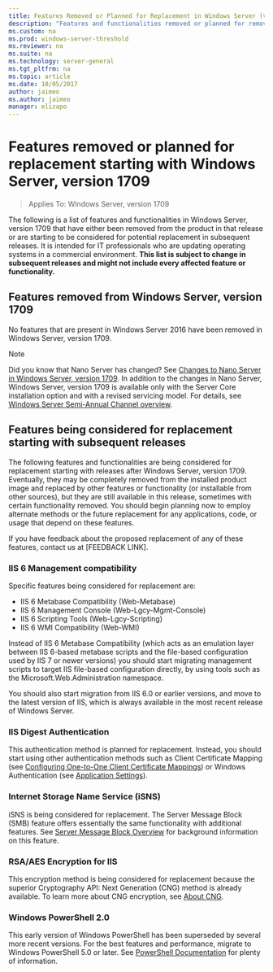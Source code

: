 ```yaml
---
title: Features Removed or Planned for Replacement in Windows Server (version 1709)
description: "Features and functionalities removed or planned for removal in releases."
ms.custom: na
ms.prod: windows-server-threshold
ms.reviewer: na
ms.suite: na
ms.technology: server-general
ms.tgt_pltfrm: na
ms.topic: article
ms.date: 10/05/2017
author: jaimeo
ms.author: jaimeo
manager: elizapo
---
```

# Features removed or planned for replacement starting with Windows Server, version 1709

>Applies To: Windows Server, version 1709

The following is a list of features and functionalities in Windows Server, version 1709 that have either been removed from the product in that release or are starting to be considered for potential replacement in subsequent releases. It is intended for IT professionals who are updating operating systems in a commercial environment. **This list is subject to change in subsequent releases and might not include every affected feature or functionality.** 

## Features removed from Windows Server, version 1709
No features that are present in Windows Server 2016 have been removed in Windows Server, version 1709.

> [!NOTE]  
> Did you know that Nano Server has changed? See [Changes to Nano Server in Windows Server, version 1709](nano-in-semi-annual-channel.md). In addition to the changes in Nano Server, Windows Server, version 1709 is available only with the Server Core installation option and with a revised servicing model. For details, see [Windows Server Semi-Annual Channel overview](semi-annual-channel-overview.md).



## Features being considered for replacement starting with subsequent releases

The following features and functionalities are being considered for replacement starting with releases after Windows Server, version 1709. Eventually, they may be completely removed from the installed product image and replaced by other features or functionality (or installable from other sources), but they are still available in this release, sometimes with certain functionality removed. You should begin planning now to employ alternate methods or the future replacement for any applications, code, or usage that depend on these features.

If you have feedback about the proposed replacement of any of these features, contact us at [FEEDBACK LINK].

### IIS 6 Management compatibility
Specific features being considered for replacement are:

- IIS 6 Metabase Compatibility (Web-Metabase)
- IIS 6 Management Console (Web-Lgcy-Mgmt-Console)
- IIS 6 Scripting Tools (Web-Lgcy-Scripting)
- IIS 6 WMI Compatibility (Web-WMI)

Instead of IIS 6 Metabase Compatibility (which acts as an emulation layer between IIS 6-based metabase scripts and the file-based configuration used by  IIS 7 or newer versions) you should start migrating management scripts to target IIS file-based configuration directly, by using tools such as the Microsoft.Web.Administration namespace.

You should also start migration from IIS 6.0 or earlier versions, and move to the latest version of IIS, which is always available in the most recent release of Windows Server.


### IIS Digest Authentication
This authentication method is planned for replacement. Instead, you should start using other authentication methods such as Client Certificate Mapping (see [Configuring One-to-One Client Certificate Mappings](https://docs.microsoft.com/iis/manage/configuring-security/configuring-one-to-one-client-certificate-mappings)) or Windows Authentication (see [Application Settings](https://docs.microsoft.com/iis-administration/configuration/appsettings.json)).

### Internet Storage Name Service (iSNS)
iSNS is being considered for replacement. The Server Message Block (SMB) feature offers essentially the same functionality with additional features. See [Server Message Block Overview](https://technet.microsoft.com/library/hh831795(v=ws.11).aspx) for background information on this feature.

### RSA/AES Encryption for IIS 
This encryption method is being considered for replacement because the superior Cryptography API: Next Generation (CNG) method is already available. To learn more about CNG encryption, see [About CNG](https://msdn.microsoft.com/library/windows/desktop/aa375276(v=vs.85).aspx).

### Windows PowerShell 2.0
This early version of Windows PowerShell has been superseded by several more recent versions. For the best features and performance, migrate to Windows PowerShell 5.0 or later. See [PowerShell Documentation](https://docs.microsoft.com/powershell/index?view=powershell-5.1) for plenty of information.

